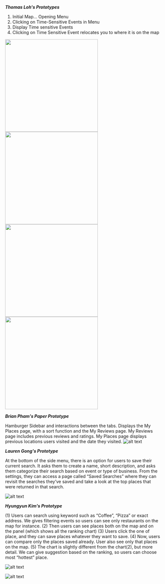 ***Thomas Loh's Prototypes***

1. Initial Map... Opening Menu
2. Clicking on Time-Sensitive Events in Menu 
3. Display Time sensitive Events
4. Clicking on Time Sensitive Event relocates you to where it is on the map
<img src="https://github.com/withyuns/cogsmap/blob/master/images/ThomasStep1.jpg" width="300">
<img src="https://github.com/withyuns/cogsmap/blob/master/images/ThomasStep2.jpg" width="300">
<img src="https://github.com/withyuns/cogsmap/blob/master/images/ThomasStep3.jpg" width="300">
<img src="https://github.com/withyuns/cogsmap/blob/master/images/ThomasStep4.jpg" width="300">

***Brian Pham's Paper Prototype***

Hamburger Sidebar and interactions between the tabs. Displays the My Places page, with a sort function and the My Reviews page. My Reviews page includes previous reviews and ratings. My Places page displays previous locations users visited and the date they visited.
![alt text](https://github.com/withyuns/cogsmap/blob/master/images/PaperPrototype2.jpg "Hamburger Sidebar with multiple tabs such as Places, Reviews and Settings")

***Lauren Gong's Prototype***

At the bottom of the side menu, there is an option for users to save their current search. It asks them to create a name, short description, and asks them categorize their search based on event or type of business. From the settings, they can access a page called “Saved Searches” where they can revisit the searches they’ve saved and take a look at the top places that were returned in that search. 

![alt text](https://github.com/withyuns/cogsmap/blob/dcf043bbc472e1630a7e1c7f95c5ff650017664b/images/PaperPrototype_Lauren.jpg "Save current search functionality")

***Hyungyun Kim's Prototype***

(1) Users can search using keyword such as “Coffee”, “Pizza” or exact address. We gives filtering events so users can see only restaurants on the map for instance.
(2) Then users can see places both on the map and on the panel (which shows all the ranking chart)
(3) Users click the one of place, and they can save places whatever they want to save.
(4) Now, users can compare only the places saved already. User also see only that places on the map.
(5) The chart is slightly different from the chart(2), but more detail. We can give suggestion based on the ranking, so users can choose most “hottest” place.

![alt text](https://github.com/withyuns/cogsmap/blob/master/images/yun_prototype2_1.jpg "First screen")


![alt text](https://github.com/withyuns/cogsmap/blob/master/images/yun_prototype2_2.jpg "Second screen")
